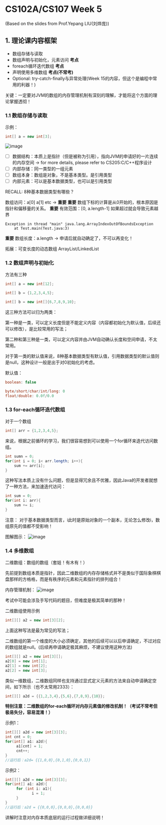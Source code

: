 # CS102A/CS107 Week 5
(Based on the slides from Prof.Yepang LIU(刘烨庞))         

## 1. 理论课内容框架
- 数组存储与读取
- 数组声明与初始化，元素访问 **考点**
- foreach循环迭代数组 **考点**
- 声明使用多维数组 **考点(不常考)**
- Optional: try-catch-finally与异常处理(Week 15的内容，但这个是编程中常用的利器！)

关键：一定要对JVM的数组的内存管理机制有深刻的理解，才能将这个方面的理论掌握透彻！

### 1.1 数组存储与读取
示例：
```java
int[] a = new int[3];
```
![image](https://user-images.githubusercontent.com/64548919/135578388-71bb2948-3df7-4eb2-a349-35ae1990066d.png)

- [ ] 数据结构：本质上是指针（但是被称为引用），指向JVM的申请好的一片连续的内存空间 -> for more details, please refer to CS205:C/C++程序设计
- [ ] 内部存储：同一类型的一组元素
- [ ] 数组本身：数组是对象，不是基本类型。是引用类型
- [ ] 内部元素：可以是基本数据类型，也可以是引用类型

RECALL: 8种基本数据类型有哪些？

数组访问：a[0] a[1] etc -> **重要**
**重要** 数组下标的计算是从0开始的，根本原因是指针和偏移量的关系。
**重要** 有效范围：[0, a.length-1] 如果超过就会导致元素越界
```
Exception in thread "main" java.lang.ArrayIndexOutOfBoundsException
	at Test.main(Test.java:3)
```
**重要** 数组长度：a.length -> 申请后就自动确定了，不可以再变化！

拓展：可变长度的动态数组 ArrayList/LinkedList

### 1.2 数组声明与初始化
方法有三种
```java
int[] a = new int[12];
```
```java
int[] b = {1,2,3,4,5};
```
```java
int[] b = new int[]{6,7,8,9,10};
```

这三种方法可以归为两类：      

第一种是一类，可以定义长度但是不能定义内容（内容都初始化为默认值，后续还可以修改），是比较常用的写法；       

第二种和第三种是一类，可以定义内容并由JVM自动确认长度和空间申请，不太常用。    

对于第一类的默认值来说，8种基本数据类型有默认值，引用数据类型的默认值则是null，这种设计一般是出于对0初始化的考虑。       

默认值：
```java
boolean: false
```

```java
byte/short/char/int/long: 0
float/double: 0.0f/0.0
```

### 1.3 for-each循环迭代数组
对于一个数组
```java 
int[] arr = {1,2,3,4,5};
```
来说，根据之前循环的学习，我们很容易想到可以使用一个for循环来迭代访问数组。

```java
int sumn = 0;
for(int i = 0; i< arr.length; i++){
    sum += arr[i];
}
```

这种写法本质上没有什么问题，但是显得冗余且不优雅，因此Java的开发者就想了一种方法，来加速迭代访问：

```java
int sum = 0;
for(int i: arr){
    sum += i;
}
```

注意：
对于基本数据类型而言，i此时是原始对象的一个副本，无论怎么修改i，数组原先的值都不受影响！

图解图示：
![image](https://user-images.githubusercontent.com/64548919/135631418-3e3a5926-7276-4751-b0a5-92678ca06493.png)

### 1.4 多维数组
二维数组：数组的数组（套娃！有木有！）      

先前提到数组本质是指针，因此二维数组的内存存储格式并不是类似于国际象棋棋盘那样的方格格，而是有秩序的元素和元素指针的排列组合！

内存管理机制：
![image](https://user-images.githubusercontent.com/64548919/135633446-7e5284f0-02c3-4f5e-8f03-a0703d9d2406.png)


考试中可能会涉及手写代码的题目，但难度是极其简单的那种！

二维数组使用示例
```java
int[][] a2 = new int[3][2];
```

上面这种写法是最为常见的写法；      

二维数组的第一个维度的大小必须确定，其他的后续可以以后申请确定，不过对应的数组就是null。(后续再申请确定极其麻烦，不建议使用这种方法)           
```java
int[][] a2 = new int[3][];
a2[0] = new int[1];
a2[1] = new int[2];
a2[2] = new int[3];
```

类似一维数组，二维数组同样也支持通过显式定义元素的方法来自动申请确定空间，如下所示（也不太常用2333）：
```java
int[][] a2d = {{1,2,3,4},{5,6},{7,8,9},{10}};
```

**特别注意：二维数组的for-each循环对内存元素值的修改机制！（考试不常考但极易失分，容易混淆！）**

示例1：
```java
int[][] a2d = new int[3][3];
int cnt = 0;
for(int[] a1: a2d){
     a1[cnt] = 1;
     cnt++;
}
//运行后：a2d= {{1,0,0},{0,1,0},{0,0,1}}
```
示例2：
```java
int[][] a2d = new int[3][3];
for(int[] a1: a2d){
     for (int i: a1){
            i = 1;
     }
}
//运行后：a2d = {{0,0,0},{0,0,0},{0,0,0}}
```
讲解时注意对内存本质底层的运行过程做详细说明！

